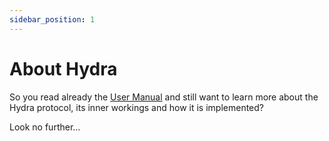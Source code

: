 ```yaml
---
sidebar_position: 1
---
```


# About Hydra

So you read already the [User Manual](../index.md) and still want to learn more about the Hydra protocol, its inner workings and how it is implemented?

Look no further...

<!-- TODO: complete intro -->
